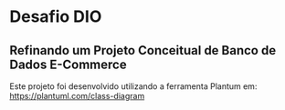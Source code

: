 # Desafio DIO
## Refinando um Projeto Conceitual de Banco de Dados E-Commerce
Este projeto foi desenvolvido utilizando a ferramenta Plantum em: https://plantuml.com/class-diagram


